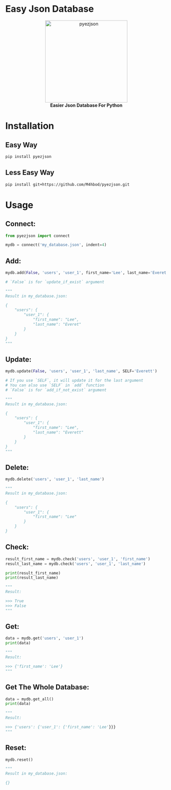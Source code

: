 # Easy Json Database
<p align="center">
    <a href="https://github.com/M4hbod/pyezjson">
        <img src="https://user-images.githubusercontent.com/74229780/172953702-e6df6dce-3b5c-45c3-91fb-8db90505027e.png" alt="pyezjson" width="256">
    </a>
    <br>
    <b>Easier Json Database For Python</b>
    <br>
</p>

# Installation
## Easy Way
```sh
pip install pyezjson
```
## Less Easy Way
```sh
pip install git+https://github.com/M4hbod/pyezjson.git
```

# Usage

## Connect:
```python
from pyezjson import connect

mydb = connect('my_database.json', indent=4)
```
## Add:
```python
mydb.add(False, 'users', 'user_1', first_name='Lee', last_name='Everet')

# `False` is for `update_if_exist` argument

"""
Result in my_database.json:

{
    "users": {
        "user_1": {
            "first_name": "Lee",
            "last_name": "Everet"
        }
    }
}
"""
```
## Update:
```python
mydb.update(False, 'users', 'user_1', 'last_name', SELF='Everett')

# If you use `SELF`, it will update it for the last argument
# You can also use `SELF` in `add` function 
# `False` is for `add_if_not_exist` argument

"""
Result in my_database.json:

{
    "users": {
        "user_1": {
            "first_name": "Lee",
            "last_name": "Everett"
        }
    }
}
"""
```
## Delete:
```python
mydb.delete('users', 'user_1', 'last_name')

"""
Result in my_database.json:

{
    "users": {
        "user_1": {
            "first_name": "Lee"
        }
    }
}
```
## Check:
```python
result_first_name = mydb.check('users', 'user_1', 'first_name')
result_last_name = mydb.check('users', 'user_1', 'last_name')

print(result_first_name)
print(result_last_name)

"""
Result:

>>> True
>>> False
"""
```
## Get:
```python
data = mydb.get('users', 'user_1')
print(data)

"""
Result:

>>> {'first_name': 'Lee'}
"""
```
## Get The Whole Database:
```python
data = mydb.get_all()
print(data)

"""
Result:

>>> {'users': {'user_1': {'first_name': 'Lee'}}}
"""
```
## Reset:
```python
mydb.reset()

"""
Result in my_database.json:

{}
```

